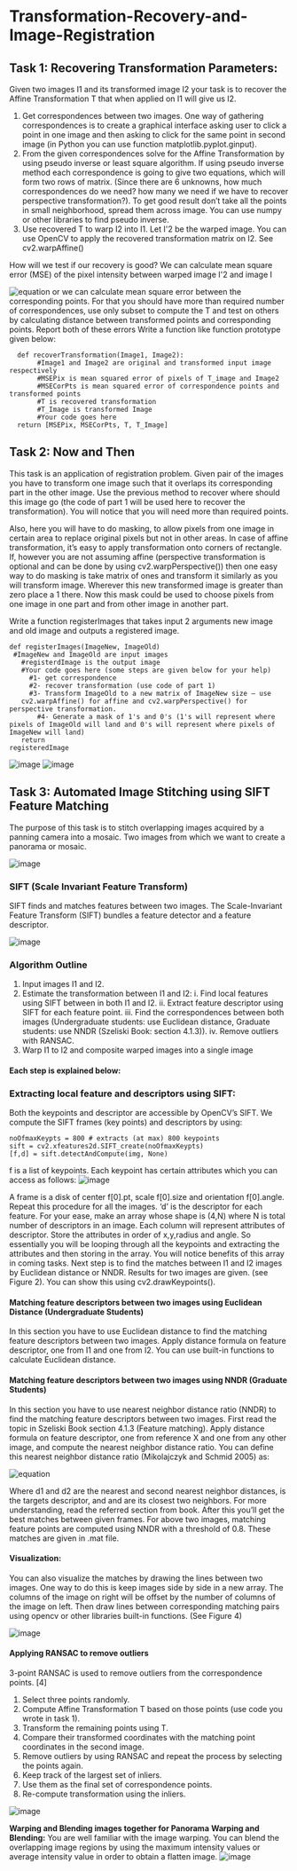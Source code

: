 # Transformation-Recovery-and-Image-Registration


## Task 1: Recovering Transformation Parameters: 
Given two images I1 and its transformed image I2 your task is to recover the Affine Transformation T that
when applied on I1 will give us I2.

1. Get correspondences between two images. One way of gathering correspondences is to create a
graphical interface asking user to click a point in one image and then asking to click for the same
point in second image (in Python you can use function matplotlib.pyplot.ginput).
2. From the given correspondences solve for the Affine Transformation by using pseudo inverse or
least square algorithm. If using pseudo inverse method each correspondence is going to give two
equations, which will form two rows of matrix. (Since there are 6 unknowns, how much
correspondences do we need? how many we need if we have to recover perspective
transformation?). To get good result don’t take all the points in small neighborhood, spread them
across image. You can use numpy or other libraries to find pseudo inverse.
3. Use recovered T to warp I2 into I1. Let I'2 be the warped image. You can use OpenCV to apply the
recovered transformation matrix on I2. See cv2.warpAffine()

How will we test if our recovery is good? We can calculate mean square error (MSE) of the pixel intensity
between warped image I'2 and image I

![equation](https://latex.codecogs.com/svg.image?MSE&space;=&space;\sum_{x}\sum_{y}(I(x,y)-I'(x,y))^{2})
or we can calculate mean square error between the corresponding points. For that you should have more
than required number of correspondences, use only subset to compute the T and test on others by calculating
distance between transformed points and corresponding points. Report both of these errors
Write a function like function prototype given below: 
```
  def recoverTransformation(Image1, Image2):
       #Image1 and Image2 are original and transformed input image respectively
       #MSEPix is mean squared error of pixels of T_image and Image2
       #MSECorPts is mean squared error of correspondence points and transformed points
       #T is recovered transformation
       #T_Image is transformed Image
       #Your code goes here
  return [MSEPix, MSECorPts, T, T_Image]
```
  
## Task 2: Now and Then

This task is an application of registration problem. Given pair of the images you have to transform one
image such that it overlaps its corresponding part in the other image. Use the previous method to recover
where should this image go (the code of part 1 will be used here to recover the transformation). You will
notice that you will need more than required points.

Also, here you will have to do masking, to allow pixels from one image in certain area to replace original
pixels but not in other areas. In case of affine transformation, it’s easy to apply transformation onto corners
of rectangle. If, however you are not assuming affine (perspective transformation is optional and can be
done by using cv2.warpPerspective()) then one easy way to do masking is take matrix of ones and transform
it similarly as you will transform image. Wherever this new transformed image is greater than zero place a
1 there. Now this mask could be used to choose pixels from one image in one part and from other image in
another part.

Write a function registerImages that takes input 2 arguments new image and old image and outputs a
registered image. 
```
def registerImages(ImageNew, ImageOld)
 #ImageNew and ImageOld are input images
   #registerdImage is the output image
   #Your code goes here (some steps are given below for your help)
     #1- get correspondence
     #2- recover transformation (use code of part 1)
     #3- Transform ImageOld to a new matrix of ImageNew size – use
   cv2.warpAffine() for affine and cv2.warpPerspective() for
perspective transformation.
       #4- Generate a mask of 1's and 0's (1's will represent where pixels of ImageOld will land and 0's will represent where pixels of ImageNew will land)
   return
registeredImage

```

![image](https://user-images.githubusercontent.com/105145104/168337224-2664b9db-9ea9-40f1-bbdb-c7914ecf63b2.png)
![image](https://user-images.githubusercontent.com/105145104/168337295-83b8c552-2fa8-47ac-bbf3-1c6c72dfe3eb.png)

## Task 3: Automated Image Stitching using SIFT Feature Matching

The purpose of this task is to stitch overlapping images acquired by a panning camera into a mosaic.
Two images from which we want to create a panorama or mosaic.

![image](https://user-images.githubusercontent.com/105145104/168337427-39db0a29-f3d0-4171-8888-b1829a8af8ad.png)

### SIFT (Scale Invariant Feature Transform)
SIFT finds and matches features between two images. The Scale-Invariant Feature Transform (SIFT)
bundles a feature detector and a feature descriptor. 

![image](https://user-images.githubusercontent.com/105145104/168337524-5d44da95-7e2d-4617-b98e-193ea80ac71f.png)

### Algorithm Outline

1. Input images I1 and I2.
2. Estimate the transformation between I1 and I2:
   i. Find local features using SIFT between in both I1 and I2.
   ii. Extract feature descriptor using SIFT for each feature point.
   iii. Find the correspondences between both images (Undergraduate students: use Euclidean
distance, Graduate students: use NNDR (Szeliski Book: section 4.1.3)).
   iv. Remove outliers with RANSAC.
3. Warp I1 to I2 and composite warped images into a single image

#### Each step is explained below:
### Extracting local feature and descriptors using SIFT: 
Both the keypoints and descriptor are accessible by OpenCV’s SIFT. We compute the SIFT frames (key points) and descriptors by using: 
```
noOfmaxKeypts = 800 # extracts (at max) 800 keypoints
sift = cv2.xfeatures2d.SIFT_create(noOfmaxKeypts)
[f,d] = sift.detectAndCompute(img, None)
```
f is a list of keypoints. Each keypoint has certain attributes which you can access as follows: 
![image](https://user-images.githubusercontent.com/105145104/168337949-2013bc17-b180-42fd-884a-8de6ab6b696b.png)

A frame is a disk of center f[0].pt, scale f[0].size and orientation f[0].angle. Repeat this procedure for all
the images. ‘d’ is the descriptor for each feature. For your ease, make an array whose shape is (4,N) where
N is total number of descriptors in an image. Each column will represent attributes of descriptor. Store the
attributes in order of x,y,radius and angle. So essentially you will be looping through all the keypoints and
extracting the attributes and then storing in the array. You will notice benefits of this array in coming tasks.
Next step is to find the matches between I1 and I2 images by Euclidean distance or NNDR. Results for two
images are given. (see Figure 2). You can show this using cv2.drawKeypoints(). 

#### Matching feature descriptors between two images using Euclidean Distance (Undergraduate Students) 
In this section you have to use Euclidean distance to find the matching feature descriptors between two
images. Apply distance formula on feature descriptor, one from I1 and one from I2. You can use built-in
functions to calculate Euclidean distance.

#### Matching feature descriptors between two images using NNDR (Graduate Students) 
In this section you have to use nearest neighbor distance ratio (NNDR) to find the matching feature
descriptors between two images. First read the topic in Szeliski Book section 4.1.3 (Feature matching).
Apply distance formula on feature descriptor, one from reference X and one from any other image, and
compute the nearest neighbor distance ratio. You can define this nearest neighbor distance ratio
(Mikolajczyk and Schmid 2005) as:

![equation](https://latex.codecogs.com/svg.image?NNDR=\frac{D1}{D2}=\frac{|D_{A}-D_{B}|}{|D_{A}-D_{C}|})

Where d1 and d2 are the nearest and second nearest neighbor distances, is the targets descriptor, and and
are its closest two neighbors. For more understanding, read the referred section from book. After this you’ll
get the best matches between given frames. For above two images, matching feature points are computed
using NNDR with a threshold of 0.8. These matches are given in .mat file.

#### Visualization:
You can also visualize the matches by drawing the lines between two images. One way to do this is keep
images side by side in a new array. The columns of the image on right will be offset by the number of
columns of the image on left. Then draw lines between corresponding matching pairs using opencv or
other libraries built-in functions. (See Figure 4) 

![image](https://user-images.githubusercontent.com/105145104/168339410-2cb53219-f0cb-4a0a-b982-7b2b0320c237.png)

#### Applying RANSAC to remove outliers
3-point RANSAC is used to remove outliers from the correspondence points. [4]
   1. Select three points randomly.
   2. Compute Affine Transformation T based on those points (use code you wrote in task 1).
   3. Transform the remaining points using T.
   4. Compare their transformed coordinates with the matching point coordinates in the second image.
   5. Remove outliers by using RANSAC and repeat the process by selecting the points again.
   6. Keep track of the largest set of inliers.
   7. Use them as the final set of correspondence points.
   8. Re-compute transformation using the inliers. 

![image](https://user-images.githubusercontent.com/105145104/168339734-1c0e5332-b870-45c2-bf9c-f8ea2a8d7e26.png)

**Warping and Blending images together for Panorama**
**Warping and Blending:** You are well familiar with the image warping. You can blend the overlapping image regions by using the maximum intensity values or average intensity value in order to obtain a flatten image. 
![image](https://user-images.githubusercontent.com/105145104/168339797-d8b9b058-24ed-4588-be12-41a951dde08d.png)




